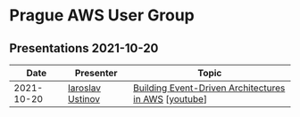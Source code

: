# Prague AWS User Group

## Presentations 2021-10-20

| Date       | Presenter                                                                                                       | Topic                                                                                                                                                                    |
|------------|-----------------------------------------------------------------------------------------------------------------|------------------------------------------------------------------------------------------------------------------------------|
| 2021-10-20 | [Iaroslav Ustinov](https://www.linkedin.com/in/iar-ustinov/) | [Building Event-Driven Architectures in AWS](2021-10-20-Iaroslav-Ustinov-Building_Event_Driven_Architectures_on_AWS) [[youtube](https://youtu.be/)] |